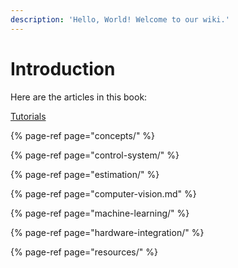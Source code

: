 ```yaml
---
description: 'Hello, World! Welcome to our wiki.'
---
```


# Introduction

Here are the articles in this book:

[Tutorials](tutorials/)

{% page-ref page="concepts/" %}

{% page-ref page="control-system/" %}

{% page-ref page="estimation/" %}

{% page-ref page="computer-vision.md" %}

{% page-ref page="machine-learning/" %}

{% page-ref page="hardware-integration/" %}

{% page-ref page="resources/" %}


